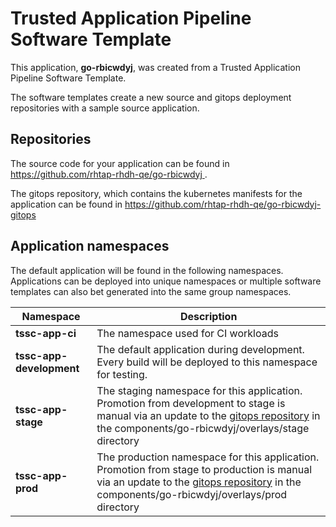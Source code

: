 # Trusted Application Pipeline Software Template

This application, **go-rbicwdyj**, was created from a Trusted Application Pipeline Software Template.

The software templates create a new source and gitops deployment repositories with a sample source application. 

## Repositories

The source code for your application can be found in [https://github.com/rhtap-rhdh-qe/go-rbicwdyj ](https://github.com/rhtap-rhdh-qe/go-rbicwdyj ).
 
The gitops repository, which contains the kubernetes manifests for the application can be found in 
[https://github.com/rhtap-rhdh-qe/go-rbicwdyj-gitops ](https://github.com/rhtap-rhdh-qe/go-rbicwdyj-gitops ) 

## Application namespaces 

The default application will be found in the following namespaces. Applications can be deployed into unique namespaces or multiple software templates can also bet generated into the same group namespaces.  

|  Namespace   |  Description   |  
| -------- | -------- |
| **tssc-app-ci** | The namespace used for CI workloads |
| **tssc-app-development** | The default application during development. Every build will be deployed to this namespace for testing. |
| **tssc-app-stage** | The staging namespace for this application. Promotion from development to stage is manual via an update to the [gitops repository](https://github.com/rhtap-rhdh-qe/go-rbicwdyj-gitops ) in the components/go-rbicwdyj/overlays/stage directory |
| **tssc-app-prod** | The production namespace for this application. Promotion from stage to production is manual via an update to the [gitops repository](https://github.com/rhtap-rhdh-qe/go-rbicwdyj-gitops ) in the components/go-rbicwdyj/overlays/prod directory |